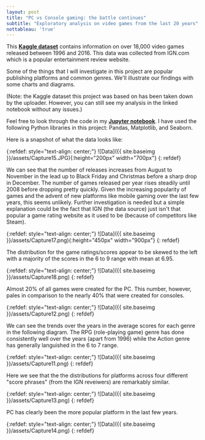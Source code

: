 ```yaml
---
layout: post
title: "PC vs Console gaming: the battle continues"
subtitle: "Exploratory analysis on video games from the last 20 years"
nottableau: 'true'
---
```



This **[Kaggle dataset](https://www.kaggle.com/egrinstein/20-years-of-games)** contains information on over 18,000 video games released between 1996 and 2016. This data was collected from IGN.com which is a popular entertainment review website.

Some of the things that I will investigate in this project are popular publishing platforms and common genres. We'll illustrate our findings with some charts and diagrams.

(Note: the Kaggle dataset this project was based on has been taken down by the uploader. However, you can still see my analysis in the linked notebook without any issues.)

Feel free to look through the code in my **[Jupyter notebook](https://nbviewer.jupyter.org/github/h2kh/video_game_exploratory/blob/master/game-analysis.ipynb)**. I have used the following Python libraries in this project: Pandas, Matplotlib, and Seaborn.

Here is a snapshot of what the data looks like: 

{:refdef: style="text-align: center;"}
![Data]({{ site.baseimg }}/assets/Capture15.JPG){:height="200px" width="700px"}
{: refdef}

We can see that the number of releases increases from August to November in the lead up to Black Friday and Christmas before a sharp drop in December. The number of games released per year rises steadily until 2008 before dropping pretty quickly. Given the increasing popularity of games and the advent of new platforms like mobile gaming over the last few years, this seems unlikely. Further investigation is needed but a simple explanation could be the fact that IGN (the data source) just isn't that popular a game rating website as it used to be (because of competitors like Steam).

{:refdef: style="text-align: center;"}
![Data]({{ site.baseimg }}/assets/Capture17.png){:height="450px" width="900px"}
{: refdef}

The distribution for the game ratings/scores appear to be skewed to the left with a majority of the scores in the 6 to 9 range with mean at 6.95.

{:refdef: style="text-align: center;"}
![Data]({{ site.baseimg }}/assets/Capture18.png)
{: refdef}

Almost 20% of all games were created for the PC. This number, however, pales in comparison to the nearly 40% that were created for consoles.

{:refdef: style="text-align: center;"}
![Data]({{ site.baseimg }}/assets/Capture12.png)
{: refdef}

We can see the trends over the years in the average scores for each genre in the following diagram. The RPG (role-playing game) genre has done consistently well over the years (apart from 1996) while the Action genre has generally languished in the 6 to 7 range.

{:refdef: style="text-align: center;"}
![Data]({{ site.baseimg }}/assets/Capture11.png)
{: refdef}

Here we see that the the distributions for platforms across four different "score phrases" (from the IGN reveiwers) are remarkably similar.

{:refdef: style="text-align: center;"}
![Data]({{ site.baseimg }}/assets/Capture13.png)
{: refdef}

PC has clearly been the more popular platform in the last few years. 

{:refdef: style="text-align: center;"}
![Data]({{ site.baseimg }}/assets/Capture14.png)
{: refdef}




